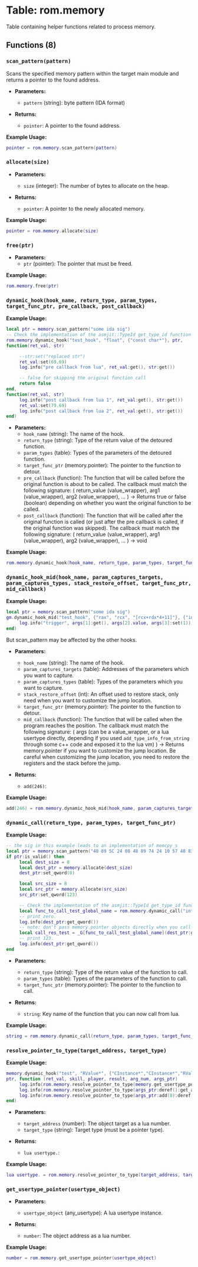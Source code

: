 # Table: rom.memory

Table containing helper functions related to process memory.

## Functions (8)

### `scan_pattern(pattern)`

Scans the specified memory pattern within the target main module and returns a pointer to the found address.

- **Parameters:**
  - `pattern` (string): byte pattern (IDA format)

- **Returns:**
  - `pointer`: A pointer to the found address.

**Example Usage:**
```lua
pointer = rom.memory.scan_pattern(pattern)
```

### `allocate(size)`

- **Parameters:**
  - `size` (integer): The number of bytes to allocate on the heap.

- **Returns:**
  - `pointer`: A pointer to the newly allocated memory.

**Example Usage:**
```lua
pointer = rom.memory.allocate(size)
```

### `free(ptr)`

- **Parameters:**
  - `ptr` (pointer): The pointer that must be freed.

**Example Usage:**
```lua
rom.memory.free(ptr)
```

### `dynamic_hook(hook_name, return_type, param_types, target_func_ptr, pre_callback, post_callback)`

**Example Usage:**
```lua
local ptr = memory.scan_pattern("some ida sig")
-- Check the implementation of the asmjit::TypeId get_type_id function if you are unsure what to use for return type / parameters types
rom.memory.dynamic_hook("test_hook", "float", {"const char*"}, ptr,
function(ret_val, str)

     --str:set("replaced str")
     ret_val:set(69.69)
     log.info("pre callback from lua", ret_val:get(), str:get())

     -- false for skipping the original function call
     return false
end,
function(ret_val, str)
     log.info("post callback from lua 1", ret_val:get(), str:get())
     ret_val:set(79.69)
     log.info("post callback from lua 2", ret_val:get(), str:get())
end)
```

- **Parameters:**
  - `hook_name` (string): The name of the hook.
  - `return_type` (string): Type of the return value of the detoured function.
  - `param_types` (table<string>): Types of the parameters of the detoured function.
  - `target_func_ptr` (memory.pointer): The pointer to the function to detour.
  - `pre_callback` (function): The function that will be called before the original function is about to be called. The callback must match the following signature: ( return_value (value_wrapper), arg1 (value_wrapper), arg2 (value_wrapper), ... ) -> Returns true or false (boolean) depending on whether you want the original function to be called.
  - `post_callback` (function): The function that will be called after the original function is called (or just after the pre callback is called, if the original function was skipped). The callback must match the following signature: ( return_value (value_wrapper), arg1 (value_wrapper), arg2 (value_wrapper), ... ) -> void

**Example Usage:**
```lua
rom.memory.dynamic_hook(hook_name, return_type, param_types, target_func_ptr, pre_callback, post_callback)
```

### `dynamic_hook_mid(hook_name, param_captures_targets, param_captures_types, stack_restore_offset, target_func_ptr, mid_callback)`

**Example Usage:**
```lua
local ptr = memory.scan_pattern("some ida sig")
gm.dynamic_hook_mid("test_hook", {"rax", "rcx", "[rcx+rdx*4+11]"}, {"int", "RValue*", "int"}, 0, ptr, function(args)
     log.info("trigger", args[1]:get(), args[2].value, args[3]:set(1))
end)
```
But scan_pattern may be affected by the other hooks.

- **Parameters:**
  - `hook_name` (string): The name of the hook.
  - `param_captures_targets` (table<string>): Addresses of the parameters which you want to capture.
  - `param_captures_types` (table<string>): Types of the parameters which you want to capture.
  - `stack_restore_offset` (int): An offset used to restore stack, only need when you want to customize the jump location.
  - `target_func_ptr` (memory.pointer): The pointer to the function to detour.
  - `mid_callback` (function): The function that will be called when the program reaches the position. The callback must match the following signature: ( args (can be a value_wrapper, or a lua usertype directly, depending if you used `add_type_info_from_string` through some c++ code and exposed it to the lua vm) ) -> Returns memory.pointer if you want to customize the jump location. Be careful when customizing the jump location, you need to restore the registers and the stack before the jump.

- **Returns:**
  - `add(246)`: 

**Example Usage:**
```lua
add(246) = rom.memory.dynamic_hook_mid(hook_name, param_captures_targets, param_captures_types, stack_restore_offset, target_func_ptr, mid_callback)
```

### `dynamic_call(return_type, param_types, target_func_ptr)`

**Example Usage:**
```lua
-- the sig in this example leads to an implementation of memcpy_s
local ptr = memory.scan_pattern("48 89 5C 24 08 48 89 74 24 10 57 48 83 EC 20 49 8B D9 49 8B F0 48 8B FA")
if ptr:is_valid() then
     local dest_size = 8
     local dest_ptr = memory.allocate(dest_size)
     dest_ptr:set_qword(0)

     local src_size = 8
     local src_ptr = memory.allocate(src_size)
     src_ptr:set_qword(123)

     -- Check the implementation of the asmjit::TypeId get_type_id function if you are unsure what to use for return type / parameters types
     local func_to_call_test_global_name = rom.memory.dynamic_call("int", {"void*", "uint64_t", "void*", "uint64_t"}, ptr)
     -- print zero.
     log.info(dest_ptr:get_qword())
     -- note: don't pass memory.pointer objects directly when you call the function, but use get_address() instead.
     local call_res_test = _G[func_to_call_test_global_name](dest_ptr:get_address(), dest_size, src_ptr:get_address(), src_size)
     -- print 123.
     log.info(dest_ptr:get_qword())
end
```

- **Parameters:**
  - `return_type` (string): Type of the return value of the function to call.
  - `param_types` (table<string>): Types of the parameters of the function to call.
  - `target_func_ptr` (memory.pointer): The pointer to the function to call.

- **Returns:**
  - `string`: Key name of the function that you can now call from lua.

**Example Usage:**
```lua
string = rom.memory.dynamic_call(return_type, param_types, target_func_ptr)
```

### `resolve_pointer_to_type(target_address, target_type)`

**Example Usage:**
```lua
memory.dynamic_hook("test", "RValue*", {"CInstance*","CInstance*","RValue*","int","RValue**"},
ptr, function (ret_val, skill, player, result, arg_num, args_ptr)
     log.info(rom.memory.resolve_pointer_to_type(memory.get_usertype_pointer(skill), "YYObjectBase*").skill_id)
     log.info(rom.memory.resolve_pointer_to_type(args_ptr:deref():get_address(), "RValue*").value)
     log.info(rom.memory.resolve_pointer_to_type(args_ptr:add(8):deref():get_address(), "RValue*").value)
end)
```

- **Parameters:**
  - `target_address` (number): The object target as a lua number.
  - `target_type` (string): Target type (must be a pointer type).

- **Returns:**
  - `lua usertype.`: 

**Example Usage:**
```lua
lua usertype. = rom.memory.resolve_pointer_to_type(target_address, target_type)
```

### `get_usertype_pointer(usertype_object)`

- **Parameters:**
  - `usertype_object` (any_usertype): A lua usertype instance.

- **Returns:**
  - `number`: The object address as a lua number.

**Example Usage:**
```lua
number = rom.memory.get_usertype_pointer(usertype_object)
```



